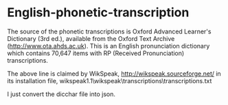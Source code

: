 # English-phonetic-transcription
The source of the phonetic transcriptions is Oxford Advanced Learner's Dictionary (3rd ed.), available from the Oxford Text Archive (http://www.ota.ahds.ac.uk). This is an English pronunciation dictionary which contains 70,647 items with RP (Received Pronunciation) transcriptions.

The above line is claimed by WikSpeak, http://wikspeak.sourceforge.net/ in its installation file, 
wikspeak1.1\wikspeak\transcriptions\transcriptions.txt

I just convert the dicchar file into json.
